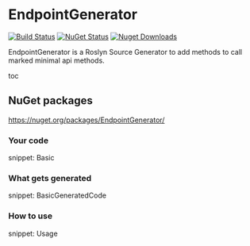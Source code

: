 # EndpointGenerator

[![Build Status](https://img.shields.io/github/actions/workflow/status/distantcam/EndpointGenerator/build.yml)](https://github.com/distantcam/EndpointGenerator/actions/workflows/build.yml)
[![NuGet Status](https://img.shields.io/nuget/v/EndpointGenerator.svg)](https://www.nuget.org/packages/EndpointGenerator/)
[![Nuget Downloads](https://img.shields.io/nuget/dt/EndpointGenerator.svg)](https://www.nuget.org/packages/EndpointGenerator/)


EndpointGenerator is a Roslyn Source Generator to add methods to call marked minimal api methods.

toc

## NuGet packages

https://nuget.org/packages/EndpointGenerator/

### Your code

snippet: Basic

### What gets generated

snippet: BasicGeneratedCode

### How to use

snippet: Usage
